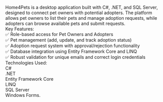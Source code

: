 Home4Pets is a desktop application built with C#, .NET, and SQL Server, designed to connect pet owners with potential adopters. The platform allows pet owners to list their pets and manage adoption requests, while adopters can browse available pets and submit requests.<br>
Key Features:<br>
✅ Role-based access for Pet Owners and Adopters<br>
✅ Pet management (add, update, and track adoption status)<br>
✅ Adoption request system with approval/rejection functionality<br>
✅ Database integration using Entity Framework Core and LINQ<br>
✅ Robust validation for unique emails and correct login credentials<br>
Technologies Used:<br>
C#<br>
.NET<br>
Entity Framework Core<br>
LINQ<br>
SQL Server<br>
Windows Forms.<br>
